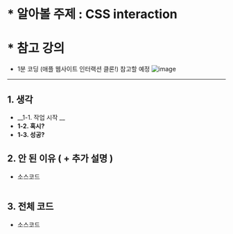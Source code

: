 # * __알아볼 주제__ : CSS interaction


# * __참고 강의__
  * 1분 코딩 (애플 웹사이트 인터랙션 클론!) 참고할 예정
    ![image](https://user-images.githubusercontent.com/89957988/163922129-4880f463-97fa-4427-8759-9b3a0d2d2e41.png)   
***

## 1. 생각
 * __1-1. 작업 시작 __ 
 * __1-2. 혹시?__   
 * __1-3. 성공?__   

## 2. 안 된 이유 ( + 추가 설명 )

  * 소스코드

  ```javascript

  ```
## 3. 전체 코드
  * 소스코드

  ```javascript

  ```
